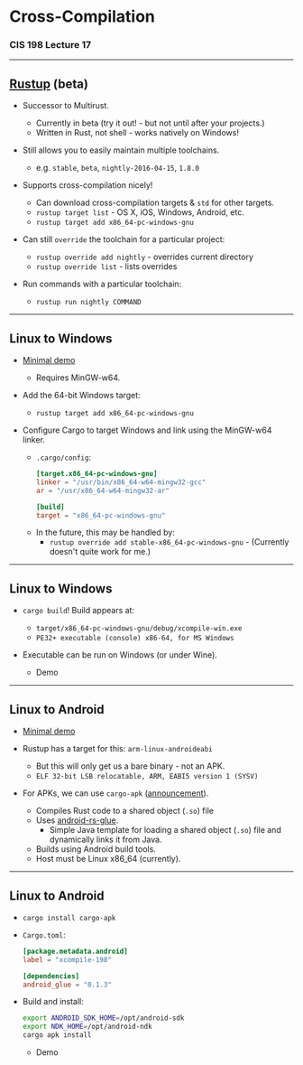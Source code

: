 # Cross-Compilation

### CIS 198 Lecture 17

---

## [Rustup](https://www.rustup.rs/) (beta)

- Successor to Multirust.
    - Currently in beta (try it out! - but not until after your projects.)
    - Written in Rust, not shell - works natively on Windows!

- Still allows you to easily maintain multiple toolchains.
    - e.g. `stable`, `beta`, `nightly-2016-04-15`, `1.8.0`

- Supports cross-compilation nicely!
    - Can download cross-compilation targets & `std` for other targets.
    - `rustup target list` - OS X, iOS, Windows, Android, etc.
    - `rustup target add x86_64-pc-windows-gnu`

- Can still `override` the toolchain for a particular project:
    - `rustup override add nightly` - overrides current directory
    - `rustup override list` - lists overrides

- Run commands with a particular toolchain:
    - `rustup run nightly COMMAND`

---

## Linux to Windows

- [Minimal demo](https://github.com/cis198-2016s/demo-xcompile-win64)
    - Requires MinGW-w64.

- Add the 64-bit Windows target:
    - `rustup target add x86_64-pc-windows-gnu`

- Configure Cargo to target Windows and link using the
    MinGW-w64 linker.
    - `.cargo/config`:
        ```toml
        [target.x86_64-pc-windows-gnu]
        linker = "/usr/bin/x86_64-w64-mingw32-gcc"
        ar = "/usr/x86_64-w64-mingw32-ar"

        [build]
        target = "x86_64-pc-windows-gnu"
        ```
    - In the future, this may be handled by:
        - `rustup override add stable-x86_64-pc-windows-gnu`
              - (Currently doesn't quite work for me.)

---

## Linux to Windows

- `cargo build`! Build appears at:
    - `target/x86_64-pc-windows-gnu/debug/xcompile-win.exe`
    - `PE32+ executable (console) x86-64, for MS Windows`

- Executable can be run on Windows (or under Wine).
    - Demo

---

## Linux to Android

- [Minimal demo](https://github.com/cis198-2016s/demo-xcompile-android)

- Rustup has a target for this: `arm-linux-androideabi`
    - But this will only get us a bare binary - not an APK.
    - `ELF 32-bit LSB relocatable, ARM, EABI5 version 1 (SYSV)`

- For APKs, we can use `cargo-apk` ([announcement](https://users.rust-lang.org/t/announcing-cargo-apk/5501)).
    - Compiles Rust code to a shared object (`.so`) file
    - Uses [android-rs-glue](https://github.com/tomaka/android-rs-glue).
        - Simple Java template for loading a shared object (`.so`) file and dynamically links it from Java.
    - Builds using Android build tools.
    - Host must be Linux x86\_64 (currently).

---

## Linux to Android

- `cargo install cargo-apk`

- `Cargo.toml`:
    ```toml
    [package.metadata.android]
    label = "xcompile-198"

    [dependencies]
    android_glue = "0.1.3"
    ```

- Build and install:
    ```sh
    export ANDROID_SDK_HOME=/opt/android-sdk
    export NDK_HOME=/opt/android-ndk
    cargo apk install
    ```
    - Demo
